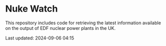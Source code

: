 # Nuke Watch

This repository includes code for retrieving the latest information available on the output of EDF nuclear power plants in the UK.

Last updated: 2024-09-06 04:15